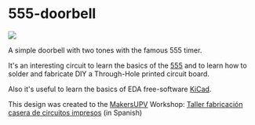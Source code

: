 # 555-doorbell

![](https://github.com/jaimelaborda/555-doorbell/blob/master/img/555-doorbell%202.png)

A simple doorbell with two tones with the famous 555 timer.

It's an interesting circuit to learn the basics of the [555](https://en.wikipedia.org/wiki/555_timer_IC) and to learn how to solder and fabricate DIY a Through-Hole printed circuit board.

Also it's useful to learn the basics of EDA free-software [KiCad](http://kicad-pcb.org/).

This design was created to the [MakersUPV](https://makersupv.com) Workshop: [Taller fabricación casera de circuitos impresos](https://github.com/makers-upv/taller-pcb) (in Spanish)
